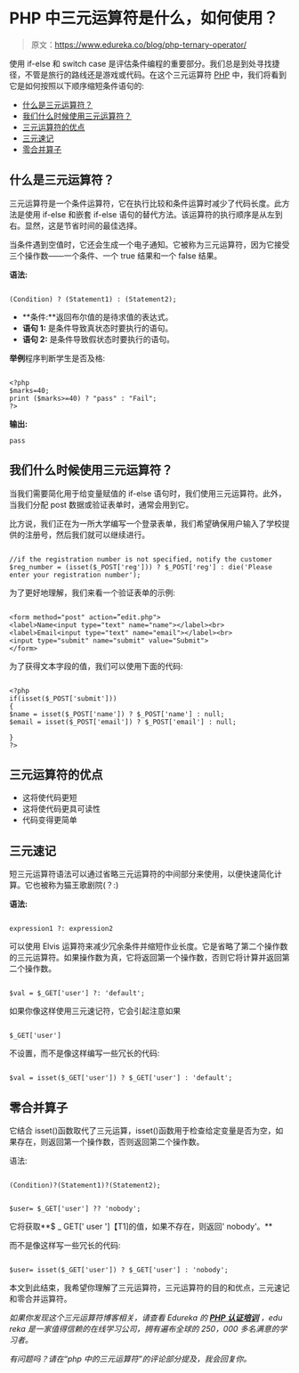 # PHP 中三元运算符是什么，如何使用？

> 原文：<https://www.edureka.co/blog/php-ternary-operator/>

使用 if-else 和 switch case 是评估条件编程的重要部分。我们总是到处寻找捷径，不管是旅行的路线还是游戏或代码。在这个三元运算符 [PHP](https://www.edureka.co/blog/php-tutorial-for-beginners/) 中，我们将看到它是如何按照以下顺序缩短条件语句的:

*   [什么是三元运算符？](#ternaryoperator)
*   [我们什么时候使用三元运算符？](#useternaryoperator)
*   [三元运算符的优点](#advantages)
*   [三元速记](#ternaryshorthand)
*   [零合并算子](#nullcoalescing)

## **什么是三元运算符？**

三元运算符是一个条件运算符，它在执行比较和条件运算时减少了代码长度。此方法是使用 if-else 和嵌套 if-else 语句的替代方法。该运算符的执行顺序是从左到右。显然，这是节省时间的最佳选择。

当条件遇到空值时，它还会生成一个电子通知。它被称为三元运算符，因为它接受三个操作数——一个条件、一个 true 结果和一个 false 结果。

**语法:**

```

(Condition) ? (Statement1) : (Statement2);

```

*   **条件:**返回布尔值的是待求值的表达式。
*   **语句 1:** 是条件导致真状态时要执行的语句。
*   **语句 2:** 是条件导致假状态时要执行的语句。

**举例**程序判断学生是否及格:

```

<?php
$marks=40;
print ($marks>=40) ? "pass" : "Fail";
?>

```

**输出:**

```
pass
```

## **我们什么时候使用三元运算符？**

当我们需要简化用于给变量赋值的 if-else 语句时，我们使用三元运算符。此外，当我们分配 post 数据或验证表单时，通常会用到它。

比方说，我们正在为一所大学编写一个登录表单，我们希望确保用户输入了学校提供的注册号，然后我们就可以继续进行。

```

//if the registration number is not specified, notify the customer
$reg_number = (isset($_POST['reg'])) ? $_POST['reg'] : die('Please enter your registration number');

```

为了更好地理解，我们来看一个验证表单的示例:

```

<form method="post" action=”edit.php">
<label>Name<input type="text" name="name"></label><br>
<label>Email<input type="text" name="email"></label><br>
<input type="submit" name="submit" value="Submit">
</form>

```

为了获得文本字段的值，我们可以使用下面的代码:

```

<?php
if(isset($_POST['submit']))
{
$name = isset($_POST['name']) ? $_POST['name'] : null;
$email = isset($_POST['email']) ? $_POST['email'] : null;

}
?>

```

## **三元运算符的优点**

*   这将使代码更短
*   这将使代码更具可读性
*   代码变得更简单

## **三元速记**

短三元运算符语法可以通过省略三元运算符的中间部分来使用，以便快速简化计算。它也被称为猫王歌剧院(？:)

**语法:**

```

expression1 ?: expression2

```

可以使用 Elvis 运算符来减少冗余条件并缩短作业长度。它是省略了第二个操作数的三元运算符。如果操作数为真，它将返回第一个操作数，否则它将计算并返回第二个操作数。

```

$val = $_GET['user'] ?: 'default';

```

如果你像这样使用三元速记符，它会引起注意如果

```

$_GET['user']

```

不设置，而不是像这样编写一些冗长的代码:

```

$val = isset($_GET['user']) ? $_GET['user'] : 'default';

```

## **零合并算子**

它结合 isset()函数取代了三元运算，isset()函数用于检查给定变量是否为空，如果存在，则返回第一个操作数，否则返回第二个操作数。

语法:

```

(Condition)?(Statement1)?(Statement2);

```

```

$user= $_GET['user'] ?? 'nobody';

```

它将获取**$ _ GET[' user ']【T1]的值，如果不存在，则返回' nobody'。**

而不是像这样写一些冗长的代码:

```

$user= isset($_GET['user']) ? $_GET['user'] : 'nobody';

```

本文到此结束，我希望你理解了三元运算符，三元运算符的目的和优点，三元速记和零合并运算符。

*如果你发现这个三元运算符博客相关，请查看 Edureka 的* *[**PHP 认证培训**](https://www.edureka.co/) ，edu reka 是一家值得信赖的在线学习公司，拥有遍布全球的 250，000 多名满意的学习者。*

*有问题吗？请在“php 中的三元运算符”的评论部分提及，我会回复你。*
